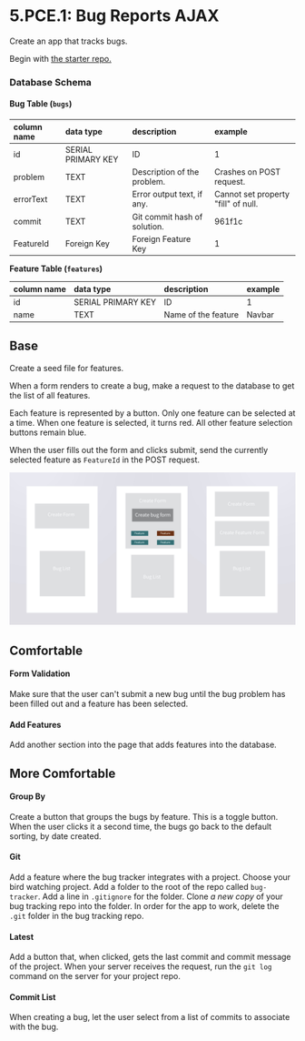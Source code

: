 # 5.PCE.1: Bug Reports AJAX

Create an app that tracks bugs.

Begin with [the starter repo.](https://github.com/rocketacademy/ajax-bugs-swe1)

### Database Schema

#### Bug Table \(`bugs`\)

| column name | data type | description | example |
| :--- | :--- | :--- | :--- |
| id | SERIAL PRIMARY KEY | ID | 1 |
| problem | TEXT | Description of the problem. | Crashes on POST request. |
| errorText | TEXT | Error output text, if any. | Cannot set property "fill" of null. |
| commit | TEXT | Git commit hash of solution. | 961f1c |
| FeatureId | Foreign Key | Foreign Feature Key | 1 |

**Feature Table \(`features`\)**

| column name | data type | description | example |
| :--- | :--- | :--- | :--- |
| id | SERIAL PRIMARY KEY | ID | 1 |
| name | TEXT | Name of the feature | Navbar |

## Base

Create a seed file for features.

When a form renders to create a bug, make a request to the database to get the list of all features.

Each feature is represented by a button. Only one feature can be selected at a time. When one feature is selected, it turns red. All other feature selection buttons remain blue.

When the user fills out the form and clicks submit, send the currently selected feature as `FeatureId` in the POST request.

![](../../.gitbook/assets/bug-trackk.jpeg)

## Comfortable

#### Form Validation

Make sure that the user can't submit a new bug until the bug problem has been filled out and a feature has been selected.

#### Add Features

Add another section into the page that adds features into the database.

## More Comfortable

#### Group By

Create a button that groups the bugs by feature. This is a toggle button. When the user clicks it a second time, the bugs go back to the default sorting, by date created.

#### Git

Add a feature where the bug tracker integrates with a project. Choose your bird watching project. Add a folder to the root of the repo called `bug-tracker`. Add a line in `.gitignore` for the folder. Clone _a new copy_ of your bug tracking repo into the folder. In order for the app to work, delete the `.git` folder in the bug tracking repo.

#### Latest

Add a button that, when clicked, gets the last commit and commit message of the project. When your server receives the request, run the `git log` command on the server for your project repo.

#### Commit List

When creating a bug, let the user select from a list of commits to associate with the bug.

